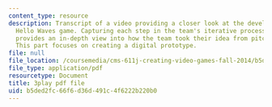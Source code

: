 ```yaml
---
content_type: resource
description: Transcript of a video providing a closer look at the development of the
  Hello Waves game. Capturing each step in the team's iterative process, the video
  provides an in-depth view into how the team took their idea from pitch to product.
  This part focuses on creating a digital prototype.
file: null
file_location: /coursemedia/cms-611j-creating-video-games-fall-2014/b5ded2fc66f6d36d491c4f6222b220b0_lxpXowuUdKw.pdf
file_type: application/pdf
resourcetype: Document
title: 3play pdf file
uid: b5ded2fc-66f6-d36d-491c-4f6222b220b0
---
```

